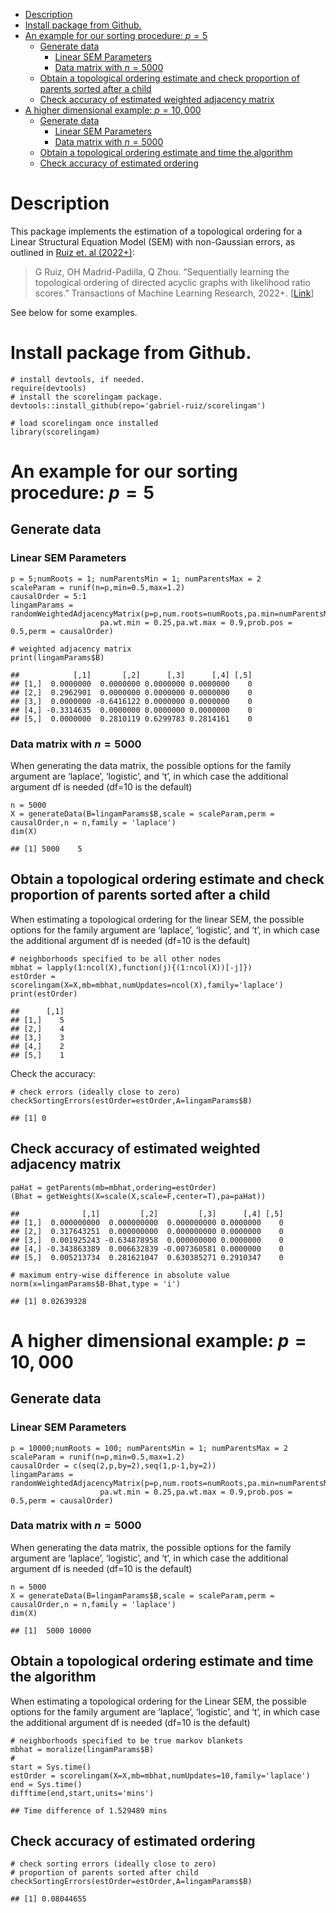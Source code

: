 -   <a href="#description" id="toc-description">Description</a>
-   <a href="#install-package-from-github."
    id="toc-install-package-from-github.">Install package from Github.</a>
-   <a href="#an-example-for-our-sorting-procedure-p5"
    id="toc-an-example-for-our-sorting-procedure-p5">An example for our
    sorting procedure: <span class="math inline"><em>p</em> = 5</span></a>
    -   <a href="#generate-data" id="toc-generate-data">Generate data</a>
        -   <a href="#linear-sem-parameters" id="toc-linear-sem-parameters">Linear
            SEM Parameters</a>
        -   <a href="#data-matrix-with-n5000" id="toc-data-matrix-with-n5000">Data
            matrix with <span class="math inline"><em>n</em> = 5000</span></a>
    -   <a
        href="#obtain-a-topological-ordering-estimate-and-check-proportion-of-parents-sorted-after-a-child"
        id="toc-obtain-a-topological-ordering-estimate-and-check-proportion-of-parents-sorted-after-a-child">Obtain
        a topological ordering estimate and check proportion of parents sorted
        after a child</a>
    -   <a href="#check-accuracy-of-estimated-weighted-adjacency-matrix"
        id="toc-check-accuracy-of-estimated-weighted-adjacency-matrix">Check
        accuracy of estimated weighted adjacency matrix</a>
-   <a href="#a-higher-dimensional-example-p10000"
    id="toc-a-higher-dimensional-example-p10000">A higher dimensional
    example: <span class="math inline"><em>p</em> = 10, 000</span></a>
    -   <a href="#generate-data-1" id="toc-generate-data-1">Generate data</a>
        -   <a href="#linear-sem-parameters-1"
            id="toc-linear-sem-parameters-1">Linear SEM Parameters</a>
        -   <a href="#data-matrix-with-n5000-1"
            id="toc-data-matrix-with-n5000-1">Data matrix with <span
            class="math inline"><em>n</em> = 5000</span></a>
    -   <a href="#obtain-a-topological-ordering-estimate-and-time-the-algorithm"
        id="toc-obtain-a-topological-ordering-estimate-and-time-the-algorithm">Obtain
        a topological ordering estimate and time the algorithm</a>
    -   <a href="#check-accuracy-of-estimated-ordering"
        id="toc-check-accuracy-of-estimated-ordering">Check accuracy of
        estimated ordering</a>

# Description

This package implements the estimation of a topological ordering for a
Linear Structural Equation Model (SEM) with non-Gaussian errors, as
outlined in [Ruiz et. al
(2022+)](https://openreview.net/forum?id=4pCjIGIjrt):

> G Ruiz, OH Madrid-Padilla, Q Zhou. “Sequentially learning the
> topological ordering of directed acyclic graphs with likelihood ratio
> scores.” Transactions of Machine Learning Research, 2022+.
> \[[Link](https://openreview.net/forum?id=4pCjIGIjrt)\]

See below for some examples.

# Install package from Github.

    # install devtools, if needed. 
    require(devtools)
    # install the scorelingam package. 
    devtools::install_github(repo='gabriel-ruiz/scorelingam')

    # load scorelingam once installed
    library(scorelingam)

# An example for our sorting procedure: *p* = 5

## Generate data

### Linear SEM Parameters

    p = 5;numRoots = 1; numParentsMin = 1; numParentsMax = 2
    scaleParam = runif(n=p,min=0.5,max=1.2)
    causalOrder = 5:1
    lingamParams = randomWeightedAdjacencyMatrix(p=p,num.roots=numRoots,pa.min=numParentsMin,pa.max=numParentsMax,
                        pa.wt.min = 0.25,pa.wt.max = 0.9,prob.pos = 0.5,perm = causalOrder)

    # weighted adjacency matrix
    print(lingamParams$B)

    ##            [,1]       [,2]      [,3]      [,4] [,5]
    ## [1,]  0.0000000  0.0000000 0.0000000 0.0000000    0
    ## [2,]  0.2962901  0.0000000 0.0000000 0.0000000    0
    ## [3,]  0.0000000 -0.6416122 0.0000000 0.0000000    0
    ## [4,] -0.3314635  0.0000000 0.0000000 0.0000000    0
    ## [5,]  0.0000000  0.2810119 0.6299783 0.2814161    0

### Data matrix with *n* = 5000

When generating the data matrix, the possible options for the family
argument are ‘laplace’, ‘logistic’, and ‘t’, in which case the
additional argument df is needed (df=10 is the default)

    n = 5000
    X = generateData(B=lingamParams$B,scale = scaleParam,perm = causalOrder,n = n,family = 'laplace')
    dim(X)

    ## [1] 5000    5

## Obtain a topological ordering estimate and check proportion of parents sorted after a child

When estimating a topological ordering for the linear SEM, the possible
options for the family argument are ‘laplace’, ‘logistic’, and ‘t’, in
which case the additional argument df is needed (df=10 is the default)

    # neighborhoods specified to be all other nodes
    mbhat = lapply(1:ncol(X),function(j){(1:ncol(X))[-j]}) 
    estOrder = scorelingam(X=X,mb=mbhat,numUpdates=ncol(X),family='laplace')
    print(estOrder)

    ##      [,1]
    ## [1,]    5
    ## [2,]    4
    ## [3,]    3
    ## [4,]    2
    ## [5,]    1

Check the accuracy:

    # check errors (ideally close to zero)
    checkSortingErrors(estOrder=estOrder,A=lingamParams$B)

    ## [1] 0

## Check accuracy of estimated weighted adjacency matrix

    paHat = getParents(mb=mbhat,ordering=estOrder)
    (Bhat = getWeights(X=scale(X,scale=F,center=T),pa=paHat))

    ##              [,1]         [,2]         [,3]      [,4] [,5]
    ## [1,]  0.000000000  0.000000000  0.000000000 0.0000000    0
    ## [2,]  0.317643251  0.000000000  0.000000000 0.0000000    0
    ## [3,]  0.001925243 -0.634878958  0.000000000 0.0000000    0
    ## [4,] -0.343863389  0.006632839 -0.007360581 0.0000000    0
    ## [5,]  0.005213734  0.281621047  0.630385271 0.2910347    0

    # maximum entry-wise difference in absolute value
    norm(x=lingamParams$B-Bhat,type = 'i')

    ## [1] 0.02639328

# A higher dimensional example: *p* = 10, 000

## Generate data

### Linear SEM Parameters

    p = 10000;numRoots = 100; numParentsMin = 1; numParentsMax = 2
    scaleParam = runif(n=p,min=0.5,max=1.2)
    causalOrder = c(seq(2,p,by=2),seq(1,p-1,by=2))
    lingamParams = randomWeightedAdjacencyMatrix(p=p,num.roots=numRoots,pa.min=numParentsMin,pa.max=numParentsMax,
                        pa.wt.min = 0.25,pa.wt.max = 0.9,prob.pos = 0.5,perm = causalOrder)

### Data matrix with *n* = 5000

When generating the data matrix, the possible options for the family
argument are ‘laplace’, ‘logistic’, and ‘t’, in which case the
additional argument df is needed (df=10 is the default)

    n = 5000
    X = generateData(B=lingamParams$B,scale = scaleParam,perm = causalOrder,n = n,family = 'laplace')
    dim(X)

    ## [1]  5000 10000

## Obtain a topological ordering estimate and time the algorithm

When estimating a topological ordering for the Linear SEM, the possible
options for the family argument are ‘laplace’, ‘logistic’, and ‘t’, in
which case the additional argument df is needed (df=10 is the default)

    # neighborhoods specified to be true markov blankets
    mbhat = moralize(lingamParams$B) 
    #
    start = Sys.time()
    estOrder = scorelingam(X=X,mb=mbhat,numUpdates=10,family='laplace')
    end = Sys.time()
    difftime(end,start,units='mins')

    ## Time difference of 1.529489 mins

## Check accuracy of estimated ordering

    # check sorting errors (ideally close to zero)
    # proportion of parents sorted after child
    checkSortingErrors(estOrder=estOrder,A=lingamParams$B)

    ## [1] 0.08044655
